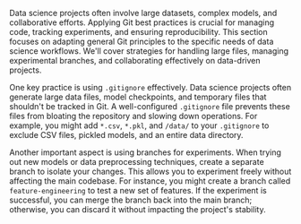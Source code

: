 Data science projects often involve large datasets, complex models, and collaborative efforts. Applying Git best practices is crucial for managing code, tracking experiments, and ensuring reproducibility. This section focuses on adapting general Git principles to the specific needs of data science workflows. We'll cover strategies for handling large files, managing experimental branches, and collaborating effectively on data-driven projects.

One key practice is using `.gitignore` effectively. Data science projects often generate large data files, model checkpoints, and temporary files that shouldn't be tracked in Git. A well-configured `.gitignore` file prevents these files from bloating the repository and slowing down operations. For example, you might add `*.csv`, `*.pkl`, and `/data/` to your `.gitignore` to exclude CSV files, pickled models, and an entire data directory.

Another important aspect is using branches for experiments. When trying out new models or data preprocessing techniques, create a separate branch to isolate your changes. This allows you to experiment freely without affecting the main codebase. For instance, you might create a branch called `feature-engineering` to test a new set of features. If the experiment is successful, you can merge the branch back into the main branch; otherwise, you can discard it without impacting the project's stability.